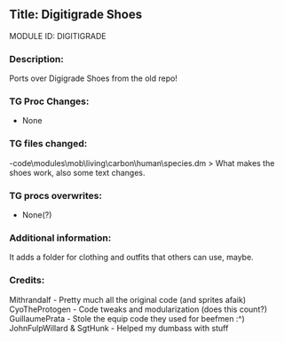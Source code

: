 ## Title: Digitigrade Shoes

MODULE ID: DIGITIGRADE

### Description:

Ports over Digigrade Shoes from the old repo!

### TG Proc Changes:

- None

### TG files changed:

-code\modules\mob\living\carbon\human\species.dm > What makes the shoes work, also some text changes.

### TG procs overwrites:

- None(?)

### Additional information:

It adds a folder for clothing and outfits that others can use, maybe.

### Credits:

Mithrandalf - Pretty much all the original code (and sprites afaik)
CyoTheProtogen - Code tweaks and modularization (does this count?)
GuillaumePrata - Stole the equip code they used for beefmen :^)
JohnFulpWillard & SgtHunk - Helped my dumbass with stuff
